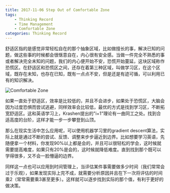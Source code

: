 ```yaml
---
title: 2017-11-06 Step Out of Comfortable Zone
tags: 
	- Thinking Record
	- Time Management
	- Comfortable Zone
categories: Thinking Record
---
```


舒适区指的是感觉非常轻松自在的那个抽象区域，比如做擅长的事，解决已知的问题，做这些事的时候都会很惬意自在，内心很有安全感。当做一件完全不熟悉的事或者解决完全未知的问题，我们的内心便开始不安，恐慌开始蔓延，这块区域称作恐慌区。在舒适区和恐慌区之间，还存在着第三种区域，叫做学习区，在这个区域，既存在未知，也存在已知，既有一点点不安，但是还是有迹可循，可以利用已有的知识解决。

![Comfortable Zone](/images/20171106_Comfortable_Zone.jpg)

如果一直处于舒适区，效率是比较低的，并且不会进步，如果处于恐慌区，大脑会因为过度恐惧而尝试逃避，同样效率会比较低，最优的方式是找到学习区，不断拓宽舒适区。这和英语学习上，Krashen提出的"i+1"理论有一曲同工之处。找到合适高度的台阶，这样才能一步一步攀登到山顶。

那么在现实生活中怎么应用呢，可以使用机器学习里的gradient descent算法，实际上就是通过不断的尝试、反馈、调整来步步逼近到边界。比如想要学习英语，先随便拿一个材料，你发现90%以上都是会的，并且可以很轻松的学会，这时候就需要提高难度，如果只有20%是会的，这时候就降低难度。直到找到那个既可以学得很多，又不会一脸懵逼的边界。

同样这一点也可以应用到时间管理上，当评估某件事需要做多少时间（我们常常会过于乐观），如果发现实际上完不成，就需要分析原因并且在下一次将评估的时间乘2（常常需要乘3甚至更多）。这样就可以逐步找到实际的那个值，有利于更好的做决策。